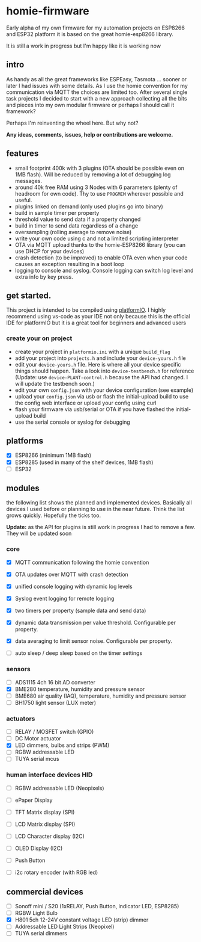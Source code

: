 # homie-firmware

Early alpha of my own firmware for my automation projects on ESP8266 and ESP32 platform
it is based on the great homie-esp8266 library.

It is still a work in progress but I'm happy like it is working now

## intro

As handy as all the great frameworks like ESPEasy, Tasmota ... sooner or later I had issues with some details. As I use the homie convention for my communication via MQTT the choices are limited too. After several single task projects I decided to start with a new approach collecting all the bits and pieces into my own modular firmware or perhaps I should call it framework?

Perhaps I'm reinventing the wheel here. But why not?

**Any ideas, comments, issues, help or contributions are welcome.**

## features

- small footprint 400k with 3 plugins (OTA should be possible even on 1MB flash). Will be reduced by removing a lot of debugging log messages.
- around 40k free RAM using 3 Nodes with 6 parameters (plenty of headroom for own code). Thy to use `PROGMEM` wherever possible and useful.
- plugins linked on demand (only used plugins go into binary)
- build in sample timer per property
- threshold value to send data if a property changed
- build in timer to send data regardless of a change
- oversampling (rolling average to remove noise)
- write your own code using c and not a limited scripting interpreter
- OTA via MQTT upload thanks to the homie-ESP8266 library (you can use DHCP for your devices)
- crash detection (to be improved) to enable OTA even when your code causes an exception resulting in a boot loop
- logging to console and syslog. Console logging can switch log level and extra info by key press. 

## get started.

This project is intended to be compiled using [platformIO](https://platformio.org/). I highly recommend using vs-code as your IDE not only because this is the official IDE for platformIO but it is a great tool for beginners and advanced users

### create your on project

- create your project in `platformio.ini` with a unique `build_flag`
- add your project into `projects.h` and include your `device-yours.h` file
- edit your `device-yours.h` file. Here is where all your device specific things should happen. Take a look into `device-testbench.h` for reference (Update: use `device-PLANT-control.h` because the API had changed. I will update the testbench soon.)
- edit your own `config.json` with your device configuration (see example)
- upload your `config.json` via usb or flash the initial-upload build to use the config web interface or upload your config using curl
- flash your firmware via usb/serial or OTA if you have flashed the initial-upload build
- use the serial console or syslog for debugging

## platforms

- [X] ESP8266 (minimum 1MB flash)
- [X] ESP8285 (used in many of the shelf devices, 1MB flash)
- [ ] ESP32

## modules

the following list shows the planned and implemented devices. Basically all devices I used before or planning to use in the near future. Think the list grows quickly. Hopefully the ticks too. 

**Update:** as the API for plugins is still work in progress I had to remove a few. They will be updated soon

### core

- [X] MQTT communication following the homie convention
- [X] OTA updates over MQTT with crash detection
- [X] unified console logging with dynamic log levels
- [X] Syslog event logging for remote logging
- [X] two timers per property (sample data and send data)
- [X] dynamic data transmission per value threshold. Configurable per property.
- [X] data averaging to limit sensor noise. Configurable per property.
- [ ] auto sleep / deep sleep based on the timer settings


### sensors

- [ ] ADS1115 4ch 16 bit AD converter
- [X] BME280 temperature, humidity and pressure sensor
- [ ] BME680 air quality (IAQ), temperature, humidity and pressure sensor
- [ ] BH1750 light sensor (LUX meter)

### actuators

- [ ] RELAY / MOSFET switch (GPIO)
- [ ] DC Motor actuator
- [X] LED dimmers, bulbs and strips (PWM)
- [ ] RGBW addressable LED
- [ ] TUYA serial mcus

### human interface devices HID

- [ ] RGBW addressable LED (Neopixels)
- [ ] ePaper Display
- [ ] TFT Matrix display (SPI)
- [ ] LCD Matrix display (SPI)
- [ ] LCD Character display (I2C)
- [ ] OLED Display (I2C)


- [ ] Push Button
- [ ] i2c rotary encoder (with RGB led)

## commercial devices

- [ ] Sonoff mini / S20 (1xRELAY, Push Button, indicator LED, ESP8285)
- [ ] RGBW Light Bulb
- [X] H801 5ch 12-24V constant voltage LED (strip) dimmer
- [ ] Addressable LED Light Strips (Neopixel)
- [ ] TUYA serial dimmers